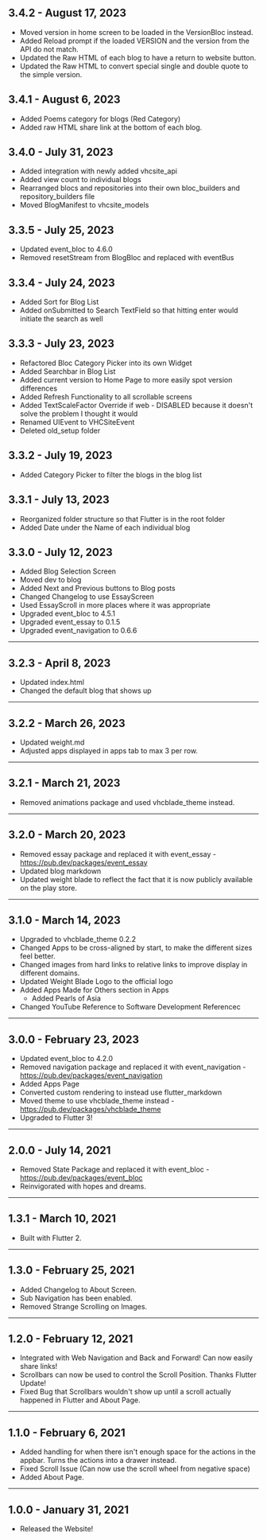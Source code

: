 ## 3.4.2 - August 17, 2023

- Moved version in home screen to be loaded in the VersionBloc instead.
- Added Reload prompt if the loaded VERSION and the version from the API do not match.
- Updated the Raw HTML of each blog to have a return to website button.
- Updated the Raw HTML to convert special single and double quote to the simple version.

## 3.4.1 - August 6, 2023

- Added Poems category for blogs (Red Category)
- Added raw HTML share link at the bottom of each blog.

## 3.4.0 - July 31, 2023

- Added integration with newly added vhcsite_api
- Added view count to individual blogs
- Rearranged blocs and repositories into their own bloc_builders and repository_builders file
- Moved BlogManifest to vhcsite_models

## 3.3.5 - July 25, 2023

- Updated event_bloc to 4.6.0
- Removed resetStream from BlogBloc and replaced with eventBus

## 3.3.4 - July 24, 2023

- Added Sort for Blog List
- Added onSubmitted to Search TextField so that hitting enter would initiate the search as well

## 3.3.3 - July 23, 2023

- Refactored Bloc Category Picker into its own Widget
- Added Searchbar in Blog List
- Added current version to Home Page to more easily spot version differences
- Added Refresh Functionality to all scrollable screens
- Added TextScaleFactor Override if web - DISABLED because it doesn't solve the problem I thought it would
- Renamed UIEvent to VHCSiteEvent
- Deleted old_setup folder

## 3.3.2 - July 19, 2023

- Added Category Picker to filter the blogs in the blog list

## 3.3.1 - July 13, 2023

- Reorganized folder structure so that Flutter is in the root folder
- Added Date under the Name of each individual blog

## 3.3.0 - July 12, 2023

- Added Blog Selection Screen
- Moved dev to blog
- Added Next and Previous buttons to Blog posts
- Changed Changelog to use EssayScreen
- Used EssayScroll in more places where it was appropriate
- Upgraded event_bloc to 4.5.1
- Upgraded event_essay to 0.1.5
- Upgraded event_navigation to 0.6.6

-------------------------
## 3.2.3 - April 8, 2023

- Updated index.html
- Changed the default blog that shows up

-------------------------
## 3.2.2 - March 26, 2023

- Updated weight.md
- Adjusted apps displayed in apps tab to max 3 per row.

-------------------------
## 3.2.1 - March 21, 2023

- Removed animations package and used vhcblade_theme instead.

-------------------------
## 3.2.0 - March 20, 2023

- Removed essay package and replaced it with event_essay - https://pub.dev/packages/event_essay
- Updated blog markdown
- Updated weight blade to reflect the fact that it is now publicly available on the play store.

-------------------------
## 3.1.0 - March 14, 2023

- Upgraded to vhcblade_theme 0.2.2
- Changed Apps to be cross-aligned by start, to make the different sizes feel better.
- Changed images from hard links to relative links to improve display in different domains.
- Updated Weight Blade Logo to the official logo
- Added Apps Made for Others section in Apps
  - Added Pearls of Asia
- Changed YouTube Reference to Software Development Referencec

-------------------------
## 3.0.0 - February 23, 2023

- Updated event_bloc to 4.2.0
- Removed navigation package and replaced it with event_navigation - https://pub.dev/packages/event_navigation
- Added Apps Page
- Converted custom rendering to instead use flutter_markdown
- Moved theme to use vhcblade_theme instead - https://pub.dev/packages/vhcblade_theme
- Upgraded to Flutter 3!

-------------------------
## 2.0.0 - July 14, 2021

- Removed State Package and replaced it with event_bloc - https://pub.dev/packages/event_bloc
- Reinvigorated with hopes and dreams.

-------------------------
## 1.3.1 - March 10, 2021

- Built with Flutter 2.

-------------------------
## 1.3.0 - February 25, 2021

- Added Changelog to About Screen.
- Sub Navigation has been enabled.
- Removed Strange Scrolling on Images.

-------------------------
## 1.2.0 - February 12, 2021

- Integrated with Web Navigation and Back and Forward! Can now easily share links!
- Scrollbars can now be used to control the Scroll Position. Thanks Flutter Update!
- Fixed Bug that Scrollbars wouldn't show up until a scroll actually happened in Flutter and About Page.

-------------------------
## 1.1.0 - February 6, 2021

- Added handling for when there isn't enough space for the actions in the appbar. Turns the actions into a drawer instead.
- Fixed Scroll Issue (Can now use the scroll wheel from negative space)
- Added About Page.

-------------------------
## 1.0.0 - January 31, 2021

- Released the Website!